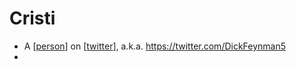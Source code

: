 # Cristi
- A [[person]] on [[twitter]], a.k.a. https://twitter.com/DickFeynman5
- 

[//begin]: # "Autogenerated link references for markdown compatibility"
[person]: person.md "Person"
[twitter]: twitter.md "Twitter"
[//end]: # "Autogenerated link references"